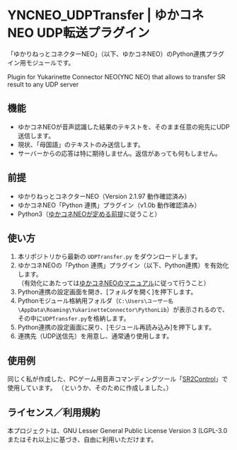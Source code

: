 #	YNCNEO_UDPTransfer | ゆかコネNEO UDP転送プラグイン  

「ゆかりねっとコネクターNEO」（以下、ゆかコネNEO）のPython連携プラグイン用モジュールです。  

Plugin for Yukarinette Connector NEO(YNC NEO) that allows to transfer SR result to any UDP server  

##	機能  
-	ゆかコネNEOが音声認識した結果のテキストを、そのまま任意の宛先にUDP送信します。
-	現状、「母国語」のテキストのみ送信します。
-	サーバーからの応答は特に期待しません。返信があっても何もしません。

##	前提
-	ゆかりねっとコネクターNEO（Version 2.1.97 動作確認済み）
-	ゆかコネNEO「Python 連携」プラグイン（v1.0b 動作確認済み）
-	Python3（[ゆかコネNEOが定める前提](https://nmori.github.io/yncneo-Docs/plugin/plugin_pythonunit/#_4)に従うこと）

##	使い方
1.	本リポジトリから最新の `UDPTransfer.py` をダウンロードします。
2.	ゆかコネNEOの「Python 連携」プラグイン（以下、Python連携）を有効化します。  
（有効化にあたっては[ゆかコネNEOのマニュアル](https://nmori.github.io/yncneo-Docs/plugin/plugin_pythonunit/)に従って行うこと）  
3.	Python連携の設定画面を開き、[フォルダを開く]を押下します。
4.	Pythonモジュール格納用フォルダ（`C:\Users\ユーザー名\AppData\Roaming\YukarinetteConnector\PythonLib`）が表示されるので、その中に`UDPTransfer.py`を格納します。
5.	Python連携の設定画面に戻り、[モジュール再読み込み]を押下します。
6.	連携先（UDP送信先）を用意し、通常通り使用します。

##	使用例  
同じく私が作成した、PCゲーム用音声コマンディングツール「[SR2Control](https://github.com/Domtaro/)」で使用しています。
（というか、そのために作成しました。）

## ライセンス／利用規約

本プロジェクトは、GNU Lesser General Public License Version 3 (LGPL-3.0 またはそれ以上)に基づき、自由に利用いただけます。
